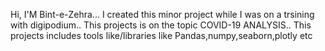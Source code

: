 Hi, I'M Bint-e-Zehra...
I created this minor project while I was on a trsining with digipodium..
This projects is on the topic COVID-19 ANALYSIS..
This projects includes tools like/libraries like Pandas,numpy,seaborn,plotly etc
